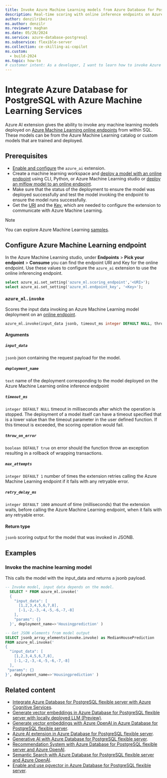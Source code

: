 ```yaml
---
title: Invoke Azure Machine Learning models from Azure Database for PostgreSQL
description: Real-time scoring with online inference endpoints on Azure Machine Learning from Azure Database for PostgreSQL.
author: denzilribeiro
ms.author: denzilr
ms.reviewer: maghan
ms.date: 05/28/2024
ms.service: azure-database-postgresql
ms.subservice: flexible-server
ms.collection: ce-skilling-ai-copilot
ms.custom:
  - build-2024
ms.topic: how-to
# customer intent: As a developer, I want to learn how to invoke Azure Machine Learning models from Azure Database for PostgreSQL, so that I can perform real-time scoring with online inference endpoints.
---
```


# Integrate Azure Database for PostgreSQL with Azure Machine Learning Services

Azure AI extension gives the ability to invoke any machine learning models deployed on [Azure Machine Learning online endpoints](/azure/machine-learning/concept-endpoints-online) from within SQL. These models can be from the Azure Machine Learning catalog or custom models that are trained and deployed.

## Prerequisites

- [Enable and configure](generative-ai-azure-overview.md#enable-the-azure_ai-extension) the `azure_ai` extension.
- Create a machine learning workspace and [deploy a model with an online endpoint](/azure/machine-learning/how-to-deploy-online-endpoints) using CLI, Python, or Azure Machine Learning studio or [deploy an mlflow model to an online endpoint](/azure/machine-learning/how-to-deploy-mlflow-models-online-endpoints).
- Make sure that the status of the deployment to ensure the model was deployed successfully and test the model invoking the endpoint to ensure the model runs successfully.
- Get the [URI](/azure/machine-learning/how-to-authenticate-online-endpoint#get-the-scoring-uri-for-the-endpoint) and the [Key](/azure/machine-learning/how-to-authenticate-online-endpoint#get-the-key-or-token-for-data-plane-operations), which are needed to configure the extension to communicate with Azure Machine Learning.

> [!NOTE]  
> You can explore Azure Machine Learning [samples](https://github.com/Azure/azureml-examples).

## Configure Azure Machine Learning endpoint

In the Azure Machine Learning studio, under **Endpoints** > **Pick your endpoint** > **Consume** you can find the endpoint URI and Key for the online endpoint. Use these values to configure the `azure_ai` extension to use the online inferencing endpoint.

```sql
select azure_ai.set_setting('azure_ml.scoring_endpoint','<URI>');
select azure_ai.set_setting('azure_ml.endpoint_key', '<Key>');
```

### `azure_ml.invoke`

Scores the input data invoking an Azure Machine Learning model deployment on an [online endpoint](/azure/machine-learning/how-to-authenticate-online-endpoint).

```sql
azure_ml.invoke(input_data jsonb, timeout_ms integer DEFAULT NULL, throw_on_error boolean DEFAULT true, deployment_name text DEFAULT NULL)
```

#### Arguments

##### `input_data`

`jsonb` json containing the request payload for the model.

##### `deployment_name`

`text` name of the deployment corresponding to the model deployed on the Azure Machine Learning online inference endpoint

##### `timeout_ms`

`integer DEFAULT NULL` timeout in milliseconds after which the operation is stopped. The deployment of a model itself can have a timeout specified that is a lower value than the timeout parameter in the user defined function. If this timeout is exceeded, the scoring operation would fail.

##### `throw_on_error`

`boolean DEFAULT true` on error should the function throw an exception resulting in a rollback of wrapping transactions.

##### `max_attempts`

`integer DEFAULT 1` number of times the extension retries calling the Azure Machine Learning endpoint if it fails with any retryable error.

##### `retry_delay_ms`

`integer DEFAULT 1000` amount of time (milliseconds) that the extension waits, before calling the Azure Machine Learning endpoint, when it fails with any retryable error.


#### Return type

`jsonb` scoring output for the model that was invoked in JSONB.

## Examples

### Invoke the machine learning model

This calls the model with the input_data and returns a jsonb payload.

```sql
-- Invoke model, input data depends on the model.
  SELECT * FROM azure_ml.invoke('
  {
    "input_data": [
      [1,2,3,4,5,6,7,8],
      [-1,-2,-3,-4,-5,-6,-7,-8]
    ],
    "params": {}
  }', deployment_name=>'Housingprediction' )

-- Get JSON elements from model output
SELECT jsonb_array_elements(invoke.invoke) as MedianHousePrediction
FROM azure_ml.invoke('
{
  "input_data": [
    [1,2,3,4,5,6,7,8],
    [-1,-2,-3,-4,-5,-6,-7,-8]
  ],
 "params": {}
}', deployment_name=>'Housingprediction' )
```

## Related content

- [Integrate Azure Database for PostgreSQL flexible server with Azure Cognitive Services](generative-ai-azure-cognitive.md).
- [Generate vector embeddings in Azure Database for PostgreSQL flexible server with locally deployed LLM (Preview)](generative-ai-azure-local-ai.md).
- [Generate vector embeddings with Azure OpenAI in Azure Database for PostgreSQL flexible server](generative-ai-azure-openai.md).
- [Azure AI extension in Azure Database for PostgreSQL flexible server](generative-ai-azure-overview.md).
- [Generative AI with Azure Database for PostgreSQL flexible server](generative-ai-overview.md).
- [Recommendation System with Azure Database for PostgreSQL flexible server and Azure OpenAI](generative-ai-recommendation-system.md).
- [Semantic Search with Azure Database for PostgreSQL flexible server and Azure OpenAI](generative-ai-semantic-search.md).
- [Enable and use pgvector in Azure Database for PostgreSQL flexible server](how-to-use-pgvector.md).
